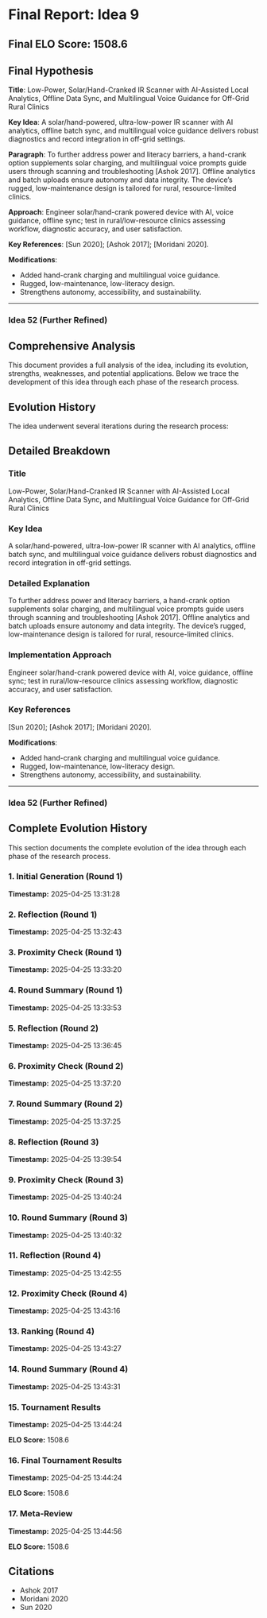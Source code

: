 # Final Report: Idea 9

## Final ELO Score: 1508.6

## Final Hypothesis

**Title**: Low-Power, Solar/Hand-Cranked IR Scanner with AI-Assisted Local Analytics, Offline Data Sync, and Multilingual Voice Guidance for Off-Grid Rural Clinics

**Key Idea**: A solar/hand-powered, ultra-low-power IR scanner with AI analytics, offline batch sync, and multilingual voice guidance delivers robust diagnostics and record integration in off-grid settings.

**Paragraph**: To further address power and literacy barriers, a hand-crank option supplements solar charging, and multilingual voice prompts guide users through scanning and troubleshooting [Ashok 2017]. Offline analytics and batch uploads ensure autonomy and data integrity. The device’s rugged, low-maintenance design is tailored for rural, resource-limited clinics.

**Approach**: Engineer solar/hand-crank powered device with AI, voice guidance, offline sync; test in rural/low-resource clinics assessing workflow, diagnostic accuracy, and user satisfaction.

**Key References**: [Sun 2020]; [Ashok 2017]; [Moridani 2020].

**Modifications**:
- Added hand-crank charging and multilingual voice guidance.
- Rugged, low-maintenance, low-literacy design.
- Strengthens autonomy, accessibility, and sustainability.

---

### Idea 52 (Further Refined)

## Comprehensive Analysis

This document provides a full analysis of the idea, including its evolution, strengths, weaknesses, and potential applications. Below we trace the development of this idea through each phase of the research process.

## Evolution History

The idea underwent several iterations during the research process:

## Detailed Breakdown

### Title

Low-Power, Solar/Hand-Cranked IR Scanner with AI-Assisted Local Analytics, Offline Data Sync, and Multilingual Voice Guidance for Off-Grid Rural Clinics

### Key Idea

A solar/hand-powered, ultra-low-power IR scanner with AI analytics, offline batch sync, and multilingual voice guidance delivers robust diagnostics and record integration in off-grid settings.

### Detailed Explanation

To further address power and literacy barriers, a hand-crank option supplements solar charging, and multilingual voice prompts guide users through scanning and troubleshooting [Ashok 2017]. Offline analytics and batch uploads ensure autonomy and data integrity. The device’s rugged, low-maintenance design is tailored for rural, resource-limited clinics.

### Implementation Approach

Engineer solar/hand-crank powered device with AI, voice guidance, offline sync; test in rural/low-resource clinics assessing workflow, diagnostic accuracy, and user satisfaction.

### Key References

[Sun 2020]; [Ashok 2017]; [Moridani 2020].

**Modifications**:
- Added hand-crank charging and multilingual voice guidance.
- Rugged, low-maintenance, low-literacy design.
- Strengthens autonomy, accessibility, and sustainability.

---

### Idea 52 (Further Refined)

## Complete Evolution History

This section documents the complete evolution of the idea through each phase of the research process.

### 1. Initial Generation (Round 1)
**Timestamp:** 2025-04-25 13:31:28



### 2. Reflection (Round 1)
**Timestamp:** 2025-04-25 13:32:43



### 3. Proximity Check (Round 1)
**Timestamp:** 2025-04-25 13:33:20



### 4. Round Summary (Round 1)
**Timestamp:** 2025-04-25 13:33:53



### 5. Reflection (Round 2)
**Timestamp:** 2025-04-25 13:36:45



### 6. Proximity Check (Round 2)
**Timestamp:** 2025-04-25 13:37:20



### 7. Round Summary (Round 2)
**Timestamp:** 2025-04-25 13:37:25



### 8. Reflection (Round 3)
**Timestamp:** 2025-04-25 13:39:54



### 9. Proximity Check (Round 3)
**Timestamp:** 2025-04-25 13:40:24



### 10. Round Summary (Round 3)
**Timestamp:** 2025-04-25 13:40:32



### 11. Reflection (Round 4)
**Timestamp:** 2025-04-25 13:42:55



### 12. Proximity Check (Round 4)
**Timestamp:** 2025-04-25 13:43:16



### 13. Ranking (Round 4)
**Timestamp:** 2025-04-25 13:43:27



### 14. Round Summary (Round 4)
**Timestamp:** 2025-04-25 13:43:31



### 15. Tournament Results
**Timestamp:** 2025-04-25 13:44:24

**ELO Score:** 1508.6



### 16. Final Tournament Results
**Timestamp:** 2025-04-25 13:44:24

**ELO Score:** 1508.6



### 17. Meta-Review
**Timestamp:** 2025-04-25 13:44:56

**ELO Score:** 1508.6



## Citations

- Ashok 2017
- Moridani 2020
- Sun 2020
